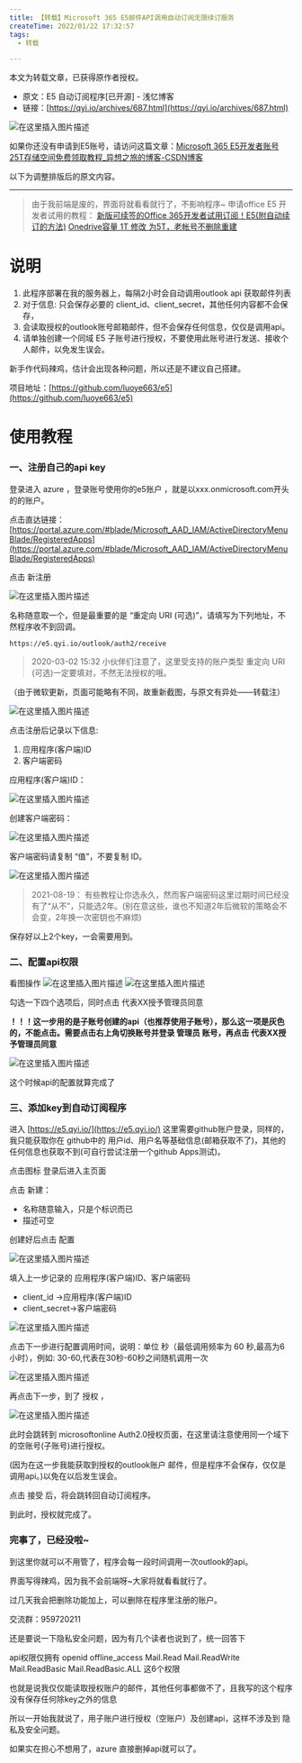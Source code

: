 ```yaml
---
title: 【转载】Microsoft 365 E5邮件API调用自动订阅无限续订服务
createTime: 2022/01/22 17:32:57
tags:
  - 转载

---
```


本文为转载文章，已获得原作者授权。

- 原文：E5 自动订阅程序[已开源] - 浅忆博客
- 链接：[https://qyi.io/archives/687.html](https://qyi.io/archives/687.html)

![在这里插入图片描述](../images/bf3ded188ec573ab7c58302cc981fef3.png)

如果你还没有申请到E5账号，请访问这篇文章：[Microsoft 365 E5开发者账号25T存储空间免费领取教程_异想之旅的博客-CSDN博客](https://blog.csdn.net/weixin_44495599/article/details/121130579)

以下为调整排版后的原文内容。

---

> 由于我前端是废的，界面将就看看就行了，不影响程序~
> 申请office E5 开发者试用的教程：
[新版可续签的Office 365开发者试用订阅！E5(附自动续订的方法)](https://blog.curlc.com/archives/599.html)
[Onedrive容量 1T 修改 为5T，老帐号不删除重建](https://blog.curlc.com/archives/66.html)

# 说明

1. 此程序部署在我的服务器上，每隔2小时会自动调用outlook api 获取邮件列表
2. 对于信息: 只会保存必要的 client_id、client_secret，其他任何内容都不会保存，
3. 会读取授权的outlook账号邮箱邮件，但不会保存任何信息，仅仅是调用api。
4. 请单独创建一个同域 E5 子账号进行授权，不要使用此账号进行发送、接收个人邮件，以免发生误会。

新手作代码辣鸡，估计会出现各种问题，所以还是不建议自己搭建。

项目地址：[https://github.com/luoye663/e5](https://github.com/luoye663/e5)

# 使用教程

### 一、注册自己的api key

登录进入 azure  ，登录账号使用你的e5账户 ，就是以xxx.onmicrosoft.com开头的的账户。

点击直达链接：[https://portal.azure.com/#blade/Microsoft_AAD_IAM/ActiveDirectoryMenuBlade/RegisteredApps](https://portal.azure.com/#blade/Microsoft_AAD_IAM/ActiveDirectoryMenuBlade/RegisteredApps)

点击 新注册

![在这里插入图片描述](../images/112fb6bd429adde75ba79137f82b3424.png)

名称随意取一个，但是最重要的是 “重定向 URI (可选)”，请填写为下列地址，不然程序收不到回调。

```text
https://e5.qyi.io/outlook/auth2/receive
```

> 2020-03-02 15:32
小伙伴们注意了，这里受支持的账户类型  重定向 URI (可选)一定要填对，不然无法授权的哦。

（由于微软更新，页面可能略有不同，故重新截图，与原文有异处——转载注）

![在这里插入图片描述](../images/7d5d61eab5566e4598292421064daec2.png)

点击注册后记录以下信息:

1. 应用程序(客户端)ID
2. 客户端密码

应用程序(客户端)ID：

![在这里插入图片描述](../images/e79966a97b9a125c0871488962f05a01.png)

创建客户端密码：

![在这里插入图片描述](../images/51f881893e3a011acf3916260a6841ae.png)

客户端密码请复制 “值”，不要复制 ID。

![在这里插入图片描述](../images/8d65236684dc70819b86b0f25ff412ed.png)

> 2021-08-19：
有些教程让你选永久，然而客户端密码这里过期时间已经没有了“从不”，只能选2年。(别在意这些，谁也不知道2年后微软的策略会不会变，2年换一次密钥也不麻烦)


保存好以上2个key，一会需要用到。

### 二、配置api权限

看图操作
![在这里插入图片描述](../images/7f2cbab212c12036a9bd28c2e64aef2c.png)
![在这里插入图片描述](../images/0d3366a505248945cf2a7c136fee94d7.png)

勾选一下四个选项后，同时点击 代表XX授予管理员同意

**！！！这一步用的是子账号创建的api（也推荐使用子账号），那么这一项是灰色的，不能点击。需要点击右上角切换账号并登录 管理员 账号，再点击 代表XX授予管理员同意**

![在这里插入图片描述](../images/b3cbdc80b8dcfa3b26185f83e1050a46.png)


这个时候api的配置就算完成了

### 三、添加key到自动订阅程序

进入 [https://e5.qyi.io/](https://e5.qyi.io/)
这里需要github账户登录，同样的，我只能获取你在 github中的 用户id、用户名等基础信息(邮箱获取不了)，其他的任何信息也获取不到(可自行尝试注册一个github Apps测试)。


点击图标 登录后进入主页面

点击 新建：
- 名称随意输入，只是个标识而已
- 描述可空

创建好后点击 配置

![在这里插入图片描述](../images/a62c0ecc6e664be1f8522dc03733a6b1.png)

填入上一步记录的 应用程序(客户端)ID、客户端密码  
- client_id ->应用程序(客户端)ID
- client_secret->客户端密码 

![在这里插入图片描述](../images/4aa1f4d13df41fe03f6d48da77b00335.png)

点击下一步进行配置调用时间，说明：单位 秒（最低调用频率为 60 秒,最高为6小时），例如: 30-60,代表在30秒-60秒之间随机调用一次

![在这里插入图片描述](../images/0fa8680957d26c548d6fc3013985682e.png)

再点击下一步，到了 授权 ，

![在这里插入图片描述](../images/20aa88e1154cf2289a191d4c07442624.png)

此时会跳转到 microsoftonline Auth2.0授权页面，在这里请注意使用同一个域下的空账号(子账号)进行授权。

(因为在这一步我能获取到授权的outlook账户 邮件，但是程序不会保存，仅仅是调用api。)以免在以后发生误会。

点击 接受 后，将会跳转回自动订阅程序。

到此时，授权就完成了。

### 完事了，已经没啦~

到这里你就可以不用管了，程序会每一段时间调用一次outlook的api。

界面写得辣鸡，因为我不会前端呀~大家将就看看就行了。

过几天我会把删除功能加上，可以删除在程序里注册的账户。

交流群：959720211

还是要说一下隐私安全问题，因为有几个读者也说到了，统一回答下

api权限仅拥有 openid offline_access Mail.Read Mail.ReadWrite Mail.ReadBasic Mail.ReadBasic.ALL 这6个权限

也就是说我仅仅能读取授权账户的邮件，其他任何事都做不了，且我写的这个程序没有保存任何除key之外的信息

所以一开始我就说了，用子账户进行授权（空账户）及创建api，这样不涉及到 隐私及安全问题。

如果实在担心不想用了，azure 直接删掉api就可以了。

